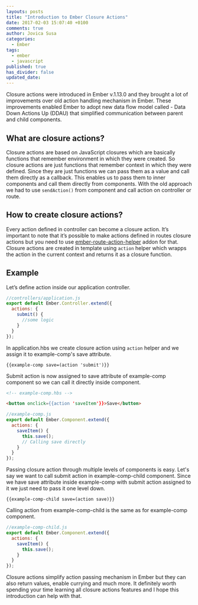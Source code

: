 ```yaml
---
layouts: posts
title: "Introduction to Ember Closure Actions"
date: 2017-02-03 15:07:40 +0100
comments: true
author: Jovica Susa
categories:
  - Ember
tags:
  - ember
  - javascript
published: true
has_divider: false
updated_date:
---
```


Closure actions were introduced in Ember v.1.13.0 and they brought a lot of improvements over old action handling mechanism in Ember. These improvements enabled Ember to adopt new data flow model called - Data Down Actions Up (DDAU) that simplified communication between parent and child components.

## What are closure actions?

Closure actions are based on JavaScript closures which are basically functions that remember environment in which they were created. So closure actions are just functions that remember context in which they were defined. Since they are just functions we can pass them as a value and call them directly as a callback. This enables us to pass them to inner components and call them directly from components.
With the old approach we had to use `sendAction()` from component and call action on controller or route.
## How to create closure actions?

Every action defined in controller can become a closure action. It’s important to note that it’s possible to make actions defined in routes closure actions but you need to use [ember-route-action-helper](https://github.com/DockYard/ember-route-action-helper) addon for that. Closure actions are created in template using `action` helper which wrapps the action in the current context and returns it as a closure function.

## Example

Let’s define action inside our application controller.
```js
//controllers/application.js
export default Ember.Controller.extend({
  actions: {
    submit() {
      //some logic
    }
  }
});
```

In application.hbs we create closure action using `action` helper and we assign it to example-comp's save attribute.

```
{{example-comp save=(action 'submit')}}
```

Submit action is now assigned to save attribute of example-comp component so we can call it directly inside component.

```html
<!-- example-comp.hbs -->

<button onclick={{action 'saveItem'}}>Save</button>
```

```js
//example-comp.js
export default Ember.Component.extend({
  actions: {
    saveItem() {
      this.save();
      // Calling save directly
    }
  }
});
```

Passing closure action through multiple levels of components is easy.
Let's say we want to call submit action in example-comp-child component. Since we have save attribute inside example-comp with submit action assigned to it we just need to pass it one level down.

```
{{example-comp-child save=(action save)}}
```

Calling action from example-comp-child is the same as for example-comp component.

```js
//example-comp-child.js
export default Ember.Component.extend({
  actions: {
    saveItem() {
      this.save();
    }
  }
});
```

Closure actions simplify action passing mechanism in Ember but they can also return values, enable currying and much more. It definitely worth spending your time learning all closure actions features and I hope this introduction can help with that.
